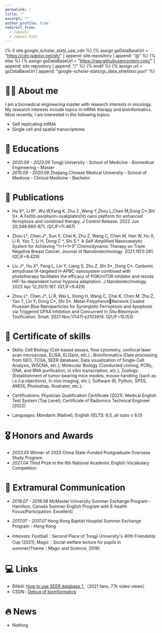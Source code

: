 ```yaml
---
permalink: /
title: ""
excerpt: ""
author_profile: true
redirect_from: 
  - /about/
  - /about.html
---
```


{% if site.google_scholar_stats_use_cdn %}
{% assign gsDataBaseUrl = "https://cdn.jsdelivr.net/gh/" | append: site.repository | append: "@" %}
{% else %}
{% assign gsDataBaseUrl = "https://raw.githubusercontent.com/" | append: site.repository | append: "/" %}
{% endif %}
{% assign url = gsDataBaseUrl | append: "google-scholar-stats/gs_data_shieldsio.json" %}

<span class='anchor' id='about-me'></span>

# 🤵🏻 About me
I am a biomedical engineering master with research interests in oncology. My research interests include topics in mRNA therapy and bioinformatics. Most recently, I am interested in the following topics:
- Self replicating mRNA
- Single cell and spatial transcriptome

# 📖 Educations
- *2020.09 - 2023.06*  Tongji University - School of Medicine - Biomedical Engineering - Master
- *2015.09 - 2020.06*  Zhejiang Chinese Medical University - School of Medicne - Clinical Medicine - Bachelor
  
# 📝 Publications 
- Hu X†, Li R†, Wu W,Fang K, Zhu Z ,Wang Y,Zhou L,Chen M,Dong C*,Shi S*. A Fe(III)-porphyrin-oxaliplatin(IV) nano platform
  for enhanced ferroptosis and combined therapy. J Control Release. 2022 Jun 20;348:660-671. (Q1,IF=11.467)
  
- Zhou L†, Chen J†, Sun Y, Chai K, Zhu Z, Wang C, Chen M, Han W, Hu X, Li R, Yao T, Li H, Dong C *, Shi S *. A Self-Amplified
  Nanocatalytic System for Achieving "1+1+1>3" Chemodynamic Therapy on Triple Negative Breast Cancer. Journal of
  Nanobiotechnology. 2021;19(1):261. (Q1,IF=9.429)
  
- Liu J†, Hu X†, Feng L, Lin Y, Liang S, Zhu Z, Shi S*, Dong C*. Carbonic anhydrase IX-targeted H-APBC nanosystem combined
  with phototherapy facilitates the efficacy of PI3K/mTOR inhibitor and resists HIF-1α-dependent tumor hypoxia adaptation. J
  Nanobiotechnology. 2022 Apr 12;20(1):187. (Q1,IF=9.429)
  
- Zhou L†, Chen J†, Li R, Wei L, Xiong H, Wang C, Chai K, Chen M, Zhu Z, Yao T, Lin Y, Dong C*, Shi S*. Metal-PolyphenolNetwork Coated Prussian Blue Nanoparticles for Synergistic Ferroptosis and Apoptosis via 
  Triggered GPX4 Inhibition and
  Concurrent In Situ Bleomycin Toxification. Small. 2021 Nov;17(47):e2103919. (Q1,IF=15.153)
  
# 💬 Certificate of skills
- Skills: Cell Biology (Cell-based assays, flow cytometry, confocal laser scan microscope, ELISA, ELISpot, etc.) ; Bioinformatics
(Data processing from GEO, TCGA, SEER database; Data visualization of Single-Cell Analysis, WGCNA, etc.); Molecular Biology
(Conducted cloning, PCRs, DNA, and RNA purification, in vitro transcription, etc.); Zoology (Establishment of tumor-bearing mice
models, mouse handling (such as i.v./i.p.injections), in vivo imaging, etc.); Software (R, Python, SPSS, AMOS, Photoshop,
Illustrator, etc.);

- Certifications: Physician Qualification Certificate (2021); Medical English Test System (Top Level); Certificate of Radiomics
Technical Engineer (2022)

- Languages: Mandarin (Native); English (IELTS: 6.5, all subs ≥ 6.0)

# 🎖 Honors and Awards
- *2023.05*  Winner of 2023 China State-Funded Postgraduate Overseas Study Program
- *2021.04*  Third Prize in the 6th National Academic English Vocabulary Competition 
  
# 📖 Extramural Communication

- *2018.07 - 2018.08* McMaster University Summer Exchange Program - Hamilton, Canada
  Summer English Program with E-health Focus(Participation: Excellent)
  
- *2017.07 - 2017.07* Hong Kong Baptist Hospital Summer Exchange Program - Hong Kong
  
- Interests: Football：Second Place of Tongji University's 40th Friendship Cup (2021); Magic：Social welfare lecture for pupils in summer(Theme：Magic and Science, 2016)

# 💻 Links
- Bilibili: [How to use SEER database ? ](https://space.bilibili.com/17959754) （2021 fans, 77k video views）
- CSDN : [Debug of bioinformatics](https://blog.csdn.net/weixin_50923441?type=blog)

# 🔥 News
- Nothing

